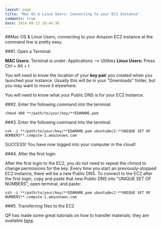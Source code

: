 ```yaml
---
layout: page
title: "Mac OS & Linux Users: Connecting to your EC2 Instance"
comments: true
date: 2014-08-12 18:44:36
---
```


##Mac OS & Linux Users, connecting to your Amazon EC2 instance at the command line is pretty easy.

###1. Open a Terminal:

**MAC Users:** Terminal is under: Applications --> Utilities
**Linux Users:** Press Ctrl + Alt + t

You will need to know the location of your **key pair** you created when you launched your instance.  Usually this will be in your "Downloads" folder, but you may want to move it elsewhere.

You will need to know what your Public DNS is for your EC2 Instance.

###2. Enter the following command into the terminal:

```
chmod 400 **/path/to/your/key/**EDAMAME.pem
```

###3. Enter the following command into the terminal:

```
ssh -i **/path/to/your/key/**EDAMAME.pem ubuntu@ec2-**UNIQUE SET OF NUMBERS**.compute-1.amazonaws.com
```
SUCCESS! You have now logged into your computer in the cloud!

###4. After the first login

After the first login to the EC2, you do not need to repeat the chmod to change permissions for the key.
Every time you start an previously-stopped EC2 instance, there will be a new Public DNS.  To connect to the EC2 after the first login, copy and paste that new Public DNS into "UNIQUE SET OF NUMBERS", open terminal, and paste:

```
ssh -i **/path/to/your/key/**EDAMAME.pem ubuntu@ec2-**UNIQUE SET OF NUMBERS**.compute-1.amazonaws.com
```

###5. Transferring files to the EC2

QP has made some great tutorials on how to transfer materials; they are available [here](http://angus.readthedocs.org/en/2014/amazon/).
